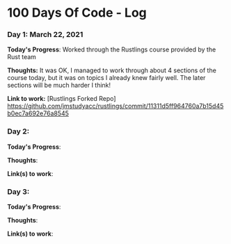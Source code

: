 # 100 Days Of Code - Log

### Day 1: March 22, 2021

**Today's Progress**: Worked through the Rustlings course provided by the Rust team

**Thoughts:** It was OK, I managed to work through about 4 sections of the course today, but it was on topics I already knew fairly well. The later sections will be much harder I think!

**Link to work:** 
[Rustlings Forked Repo] https://github.com/jmstudyacc/rustlings/commit/11311d5ff964760a7b15d45b0ec7a692e76a8545

### Day 2:


**Today's Progress**:

**Thoughts**:

**Link(s) to work**:


### Day 3:

**Today's Progress**:

**Thoughts**:

**Link(s) to work**:
